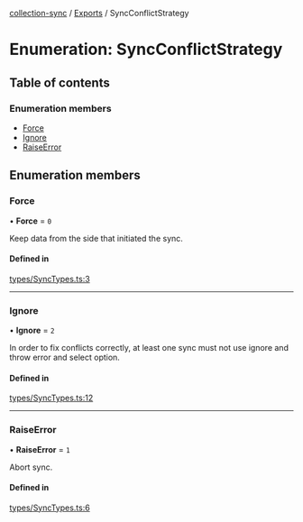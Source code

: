 [collection-sync](../README.md) / [Exports](../modules.md) / SyncConflictStrategy

# Enumeration: SyncConflictStrategy

## Table of contents

### Enumeration members

- [Force](SyncConflictStrategy.md#force)
- [Ignore](SyncConflictStrategy.md#ignore)
- [RaiseError](SyncConflictStrategy.md#raiseerror)

## Enumeration members

### Force

• **Force** = `0`

Keep data from the side that initiated the sync.

#### Defined in

[types/SyncTypes.ts:3](https://github.com/ChrisVilches/Collection-Sync/blob/75f59a1/src/types/SyncTypes.ts#L3)

___

### Ignore

• **Ignore** = `2`

In order to fix conflicts correctly, at least one
sync must not use ignore and throw error and select option.

#### Defined in

[types/SyncTypes.ts:12](https://github.com/ChrisVilches/Collection-Sync/blob/75f59a1/src/types/SyncTypes.ts#L12)

___

### RaiseError

• **RaiseError** = `1`

Abort sync.

#### Defined in

[types/SyncTypes.ts:6](https://github.com/ChrisVilches/Collection-Sync/blob/75f59a1/src/types/SyncTypes.ts#L6)
